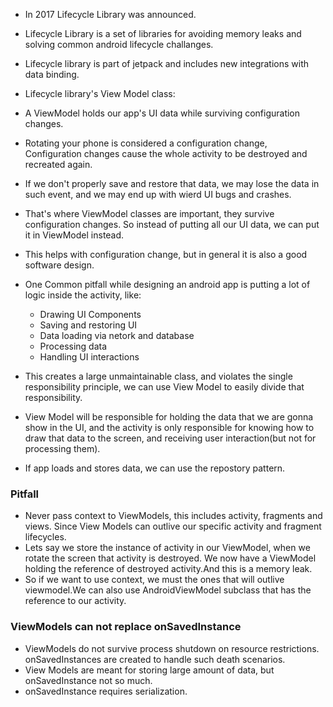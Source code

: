* In 2017 Lifecycle Library was announced.
* Lifecycle Library is a set of libraries for avoiding memory leaks and solving common android lifecycle challanges.
* Lifecycle library is part of jetpack and includes new integrations with data binding.
* Lifecycle library's View Model class:

* A ViewModel holds our app's UI data while surviving configuration changes.
* Rotating your phone is considered a configuration change, Configuration changes cause the whole activity to be destroyed and recreated again.
* If we don't properly save and restore that data, we may lose the data in such event, and we may end up with wierd UI bugs and crashes.
* That's where ViewModel classes are important, they survive configuration changes. So instead of putting all our UI data, we can put it in ViewModel instead.
* This helps with configuration change, but in general it is also a good software design.
* One Common pitfall while designing an android app is putting a lot of logic inside the activity, like:
  * Drawing UI Components
  * Saving and restoring UI 
  * Data loading via netork and database
  * Processing data
  * Handling UI interactions
* This creates a large unmaintainable class, and violates the single responsibility principle, we can use View Model to easily divide that responsibility.
* View Model will be responsible for holding the data that we are gonna show in the UI, and the activity is only responsible for knowing how to draw that data to the screen, and receiving user interaction(but not for processing them).
* If app loads and stores data, we can use the repostory pattern.

### Pitfall
* Never pass context to ViewModels, this includes activity, fragments and views. Since View Models can outlive our specific activity and fragment lifecycles.
* Lets say we store the instance of activity in our ViewModel, when we rotate the screen that activity is destroyed. We now have a ViewModel holding the reference of destroyed activity.And this is a memory leak.
* So if we want to use context, we must the ones that will outlive viewmodel.We can also use AndroidViewModel subclass that has the reference to our activity.


### ViewModels can not replace onSavedInstance
* ViewModels do not survive process shutdown on resource restrictions. onSavedInstances are created to handle such death scenarios.
* View Models are meant for storing large amount of data, but onSavedInstance not so much.
* onSavedInstance requires serialization.
